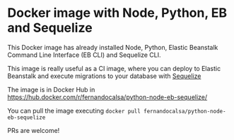 # Docker image with Node, Python, EB and Sequelize

This Docker image has already installed Node, Python, Elastic Beanstalk Command Line Interface (EB CLI) and Sequelize CLI.

This image is really useful as a CI image, where you can deploy to Elastic Beanstalk and execute migrations to your database with [Sequelize](https://github.com/sequelize/cli)

The image is in Docker Hub in https://hub.docker.com/r/fernandocalsa/python-node-eb-sequelize/

You can pull the image executing `docker pull fernandocalsa/python-node-eb-sequelize`

PRs are welcome!